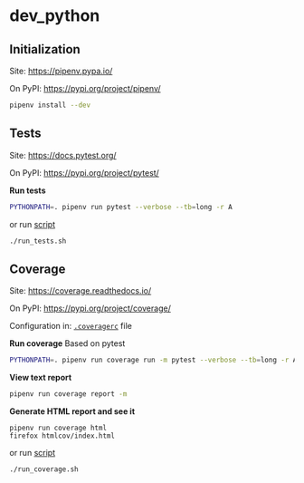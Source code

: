 # dev_python

## Initialization
Site: https://pipenv.pypa.io/

On PyPI: https://pypi.org/project/pipenv/
```bash
pipenv install --dev
```

## Tests
Site: https://docs.pytest.org/

On PyPI: https://pypi.org/project/pytest/

**Run tests**
```bash
PYTHONPATH=. pipenv run pytest --verbose --tb=long -r A
```
or run [script](./run_tests.sh)
```bash
./run_tests.sh
```

## Coverage
Site: https://coverage.readthedocs.io/

On PyPI: https://pypi.org/project/coverage/

Configuration in: [`.coveragerc`](./.coveragerc) file

**Run coverage**
Based on pytest
```bash
PYTHONPATH=. pipenv run coverage run -m pytest --verbose --tb=long -r A
```

**View text report**
```bash
pipenv run coverage report -m
```

**Generate HTML report and see it**
```
pipenv run coverage html
firefox htmlcov/index.html
```
or run [script](./run_coverage.sh)
```bash
./run_coverage.sh
```
